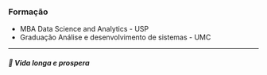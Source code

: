 ### Formação

- MBA Data Science and Analytics - USP 
- Graduação Análise e desenvolvimento de sistemas - UMC



____

##### 🖖 _Vida longa e prospera_
